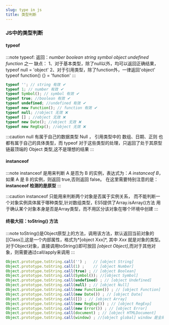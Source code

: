 ```yaml
---
slug: type in js
title: 类型判断
---
```



### JS中的类型判断

#### typeof 

:::note
typeof: 返回：*number* *boolean* *string* *symbol* *object* *undefined* *function* 之一
缺点：
1、对于基本类型，除了null以外，均可以返回正确结果，typeof null = 'object'
2、对于引用类型，除了function外，一律返回'object' typeof function() {} = 'function'
:::

```javascript
typeof ''; // string 有效 ✔
typeof 1; // number 有效 ✔
typeof Symbol(); // symbol 有效 ✔
typeof true; //boolean 有效 ✔
typeof undefined; //undefined 有效 ✔
typeof new Function(); // function 有效 ✔
typeof null; //object 无效 ❌
typeof [] ; //object 无效 ❌
typeof new Date(); //object 无效 ❌
typeof new RegExp(); //object 无效 ❌
```
:::caution
null 有属于自己的数据类型 Null ， 引用类型中的 数组、日期、正则 也都有属于自己的具体类型，而 typeof 对于这些类型的处理，只返回了处于其原型链最顶端的 Object 类型,这不是理想的结果
:::


#### instanceof

:::note
instanceof 是用来判断 A 是否为 B 的实例，表达式为：*A instanceof B*，如果 A 是 B 的实例，则返回 true,否则返回 false。 在这里需要特别注意的是：**instanceof 检测的是原型**
:::

:::caution
instanceof 只能用来判断两个对象是否属于实例关系， 而不能判断一个对象实例具体属于哪种类型,针对数组类型，ES5提供了Array.isArray()方法
用于确认某个对象本身是否是Array类型，而不用区分该对象在哪个环境中创建
:::


#### 终极大招：toString() 方法

:::note
toString()是Object原型上的方法，调用该方法，默认返回当前对象的[[Class]],这是一个内部属性，格式为*[object Xxx]*,
其中 *Xxx* 就是对象的类型。
对于Object对象，直接调用toString()即可放回 *[object Object]*,而对于其他对象，则需要通过call/apply来调用
:::

```javascript
Object.prototype.toString.call('') ;   // [object String]
Object.prototype.toString.call(1) ;    // [object Number]
Object.prototype.toString.call(true) ; // [object Boolean]
Object.prototype.toString.call(Symbol()); //[object Symbol]
Object.prototype.toString.call(undefined) ; // [object Undefined]
Object.prototype.toString.call(null) ; // [object Null]
Object.prototype.toString.call(new Function()) ; // [object Function]
Object.prototype.toString.call(new Date()) ; // [object Date]
Object.prototype.toString.call([]) ; // [object Array]
Object.prototype.toString.call(new RegExp()) ; // [object RegExp]
Object.prototype.toString.call(new Error()) ; // [object Error]
Object.prototype.toString.call(document) ; // [object HTMLDocument]
Object.prototype.toString.call(window) ; //[object global] window 是全局对象 global 的引用
```












